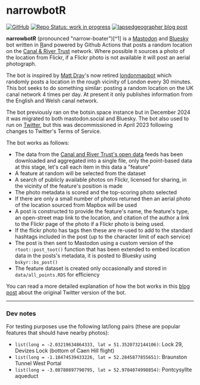 # narrowbotR 

[![GitHub](https://img.shields.io/github/license/mattkerlogue/narrowbotr)](https://github.com/mattkerlogue/narrowbotR/blob/main/LICENSE) [![Repo Status: work in progress](https://www.repostatus.org/badges/latest/wip.svg)](https://www.repostatus.org/#wip) [![lapsedgeographer blog post](https://img.shields.io/badge/lapsedgeographer-post-78e2a0?labelColor=1f222a&logo=data:image/png;base64,iVBORw0KGgoAAAANSUhEUgAAABgAAAAYCAYAAADgdz34AAAAw0lEQVR4Ae3VAQTCQBiG4WEIASDAMECAASBgGAIEgBBCgAGGABCGABBCgCFACCEMQ4BDAAghDOtF4G+pzZ9ie3mAu/sAZzWjoihszJEhQaA9MIVspjmQQZZqDlwh22sOrCAbaQ50EcLgggXsOg8ZHLDBGL0P7rgIkeAE8/pweWu4JWcH2OGpagNEOSLY6GAJWb0B0RZHkP6ArB1oB3404KCPIWKc8S6DGAE8OFaVHmMpZCl8zS8zQo4bJt/6m3141j91B9VY1sFu/yC6AAAAAElFTkSuQmCC)](https://lapsedgeographer.london/2020-10/virtual-gongoozling/)

**narrowbotR** (pronounced "narrow-boater")[^1] is a
[Mastodon](https://mastodon.social/@narrowbotr) and
[Bluesky](https://bsky.app/profile/narrowbotr.bsky.social) bot written in
[R](http://r-project.org)and powered by Github Actions that posts a random
location on the [Canal & River Trust](http://canalrivertrust.org.uk) network.
Where possible it sources a photo of the location from Flickr, if a Flickr
photo is not available it will post an aerial photograph.

The bot is inspired by [Matt Dray](https://github.com/matt-dray/)'s now retired
[londonmapbot](https://github.com/matt-dray/londonmapbot) which randomly posts
a location in the rough vicinity of London every 30 minutes. This bot seeks to
do something similar: posting a random location on the UK canal network 4
times per day. At present it only publishes information from the English and
Welsh canal network.

The bot previously ran on the botsin.space instance but in December 2024 it
was migrated to both mastodon.social and Bluesky. The bot also used to run on
[Twitter](https://twitter.com/narrowbotR), but this was decommissioned in April
2023 following changes to Twitter's Terms of Service.

The bot works as follows:

* The data from the
  [Canal and River Trust's open data](http://data-canalrivertrust.opendata.arcgis.com)
  feeds has been downloaded and aggregated into a single file, only the
  point-based data at this stage, let's call each item in this data a "feature"
* A feature at random will be selected from the dataset
* A search of publicly available photos on Flickr, licensed for sharing, in the
  vicinity of the feature's position is made
* The photo metadata is scored and the top-scoring photo selected
* If there are only a small number of photos returned then an aerial photo of
  the location sourced from Mapbox will be used
* A post is constructed to provide the feature's name, the feature's type, an
  open-street map link to the location, and citation of the author a link to
  the Flickr page of the photo if a Flickr photo is being used.
* If the flickr photo has tags then these are re-used to add to the standard
  hashtags included in the post (up to the character limit of each service)
* The post is then sent to Mastodon using a custom version of the
  `rtoot::post_toot()` function that has been extended to embed location data
  in the posts's metadata, it is posted to Bluesky using `bskyr::bs_post()`
* The feature dataset is created only occasionally and stored in
  `data/all_points.RDS` for efficiency

You can read a more detailed explanation of how the bot works in this
[blog post](https://lapsedgeographer.london/2020-10/virtual-gongoozling/)
about the original Twitter version of the bot.

---

### Dev notes

For testing purposes use the following lat/long pairs (these are popular features that should have nearby photos):

* `list(long = -2.03219634864333, lat = 51.3520732144106)`: Lock 29, Devizes Lock (bottom of Caen Hill flight)
* `list(long = -1.18474539433226, lat = 52.2845877855651)`: Braunston Tunnel West Portal
* `list(long = -3.08780897790795, lat = 52.9704074998854)`: Pontcysyllte aqueduct
